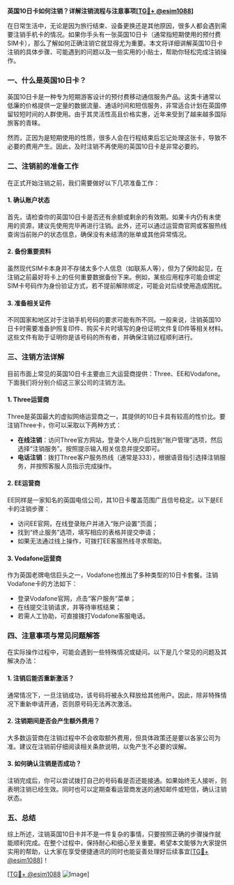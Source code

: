 **英国10日卡如何注销？详解注销流程与注意事项[[TG💪+ @esim1088](https://t.me/s/esim1088)]**

在日常生活中，无论是因为旅行结束、设备更换还是其他原因，很多人都会遇到需要注销手机卡的情况。如果你手头有一张英国10日卡（通常指短期使用的预付费SIM卡），那么了解如何正确注销它就显得尤为重要。本文将详细讲解英国10日卡注销的具体步骤、可能遇到的问题以及一些实用的小贴士，帮助你轻松完成注销操作。

### 一、什么是英国10日卡？

英国10日卡是一种专为短期游客设计的预付费移动通信服务产品。这类卡通常以低廉的价格提供一定量的数据流量、通话时间和短信服务，非常适合计划在英国停留较短时间的人群使用。由于其灵活性高且价格实惠，近年来受到了越来越多国际旅客的青睐。

然而，正因为是短期使用的性质，很多人会在行程结束后忘记处理这张卡，导致不必要的费用产生。因此，及时注销不再使用的英国10日卡是非常必要的。

### 二、注销前的准备工作

在正式开始注销之前，我们需要做好以下几项准备工作：

#### 1. 确认账户状态
首先，请检查你的英国10日卡是否还有余额或剩余的有效期。如果卡内仍有未使用的资源，建议先使用完毕再进行注销。此外，还可以通过运营商官网或客服热线查询当前账户的状态信息，确保没有未结清的账单或其他异常情况。

#### 2. 备份重要资料
虽然现代SIM卡本身并不存储太多个人信息（如联系人等），但为了保险起见，在注销之前最好将卡上的任何重要数据备份下来。例如，某些应用程序可能会绑定SIM卡号码作为身份验证方式，若不提前解除绑定，可能会对后续使用造成困扰。

#### 3. 准备相关证件
不同国家和地区对于注销手机号码的要求可能有所不同。一般来说，注销英国10日卡时需要准备护照复印件、购买卡片时填写的身份证明文件复印件等相关材料。这些文件有助于证明你是该号码的所有者，并确保注销过程顺利进行。

### 三、注销方法详解

目前市面上常见的英国10日卡主要由三大运营商提供：Three、EE和Vodafone。下面我们将分别介绍这三家公司的注销方法。

#### 1. Three运营商
Three是英国最大的虚拟网络运营商之一，其提供的10日卡具有较高的性价比。要注销Three卡，你可以采取以下两种方式：
   - **在线注销**：访问Three官方网站，登录个人账户后找到“账户管理”选项，然后选择“注销服务”。按照提示输入相关信息并提交即可。
   - **电话注销**：拨打Three客户服务热线（通常是333），根据语音指引选择注销服务，并按照客服人员指示完成操作。

#### 2. EE运营商
EE同样是一家知名的英国电信公司，其10日卡覆盖范围广且信号稳定。以下是EE卡的注销步骤：
   - 访问EE官网，在线登录账户并进入“账户设置”页面；
   - 找到“终止服务”选项，填写相应的表格并提交申请；
   - 如果无法通过线上操作，可拨打EE客服热线寻求帮助。

#### 3. Vodafone运营商
作为英国老牌电信巨头之一，Vodafone也推出了多种类型的10日卡套餐。注销Vodafone卡的方法如下：
   - 登录Vodafone官网，点击“客户服务”菜单；
   - 在线提交注销请求，并等待审核结果；
   - 若需人工协助，可直接拨打Vodafone客服电话。

### 四、注意事项与常见问题解答

在实际操作过程中，可能会遇到一些特殊情况或疑问。以下是几个常见的问题及其解决办法：

#### 1. 注销后能否重新激活？
通常情况下，一旦注销成功，该号码将被永久释放给其他用户。因此，除非特殊情况下重新申请开通，否则原号码无法再次激活。

#### 2. 注销期间是否会产生额外费用？
大多数运营商在注销过程中不会收取额外费用，但具体政策还是要以各家公司为准。建议在注销前仔细阅读相关条款说明，以免产生不必要的误解。

#### 3. 如何确认注销是否成功？
注销完成后，你可以尝试拨打自己的号码看是否还能接通。如果始终无人接听，则表明注销已经生效。同时也可以定期查看运营商发送的通知邮件或短信，确认注销状态。

### 五、总结

综上所述，注销英国10日卡并不是一件复杂的事情，只要按照正确的步骤操作就能顺利完成。在整个过程中，保持耐心和细心至关重要。希望本文能够为大家提供实用的帮助，让大家在享受便捷通讯的同时也能妥善处理好后续事宜[[TG💪+ @esim1088](https://t.me/s/esim1088)]！

[[TG💪+ @esim1088](https://t.me/s/esim1088) ![Image](https://i.postimg.cc/4NQfJmqS/Snipaste-2025-05-13-00-14-12.png)]